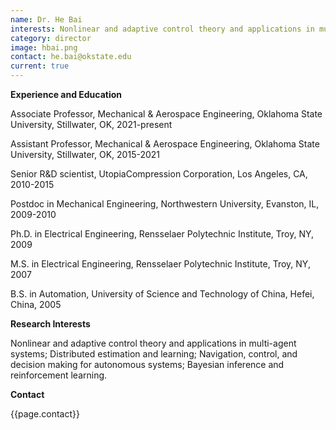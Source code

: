 ```yaml
---
name: Dr. He Bai
interests: Nonlinear and adaptive control theory and applications in multi-agent systems; Distributed estimation and learning; Navigation, control, and decision making for autonomous systems; Bayesian inference and reinforcement learning.
category: director
image: hbai.png
contact: he.bai@okstate.edu
current: true
---
```


**Experience and Education**

Associate Professor, Mechanical & Aerospace Engineering, Oklahoma State University, Stillwater, OK, 2021-present

Assistant Professor, Mechanical & Aerospace Engineering, Oklahoma State University, Stillwater, OK, 2015-2021

Senior R&D scientist, UtopiaCompression Corporation, Los Angeles, CA, 2010-2015

Postdoc in Mechanical Engineering, Northwestern University, Evanston, IL, 2009-2010

Ph.D. in Electrical Engineering, Rensselaer Polytechnic Institute, Troy, NY, 2009

M.S.  in Electrical Engineering, Rensselaer Polytechnic Institute, Troy, NY, 2007

B.S. in Automation, University of Science and Technology of China, Hefei, China, 2005

**Research Interests**

Nonlinear and adaptive control theory and applications in multi-agent systems; Distributed estimation and learning; Navigation, control, and decision making for autonomous systems; Bayesian inference and reinforcement learning.

**Contact**

{{page.contact}}
